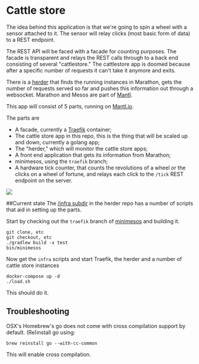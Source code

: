 # Cattle store

The idea behind this application is that we're going to spin a wheel with a sensor attached to it. The sensor will relay clicks (most basic form of data) to a REST endpoint.

The REST API will be faced with a facade for counting purposes. The facade is transparent and relays the REST calls through to a back end consisting of several "cattlestore." The cattlestore app is doomed because after a specific number of requests it can't take it anymore and exits.

There is a [herder](https://github.com/ContainerSolutions/cattlestore-herder) that finds the running instances in Marathon, gets the number of requests served so far and pushes this information out through a websocket. Marathon and Mesos are part of [Mantl](http://mantl.io).

This app will consist of 5 parts, running on [Mantl.io](http://Mantl.io/).

The parts are
- A facade, currently a [Traefik](https://traefik.github.io/) container;
- The cattle store app in this repo, this is the thing that will be scaled up and down, currently a golang app;
- The "herder," which will monitor the cattle store apps;
- A front end application that gets its information from Marathon;
- minimesos, using the `traefik` branch;
- A hardware tick counter, that counts the revolutions of a wheel or the clicks on a wheel of fortune, and relays each click to the `/tick` REST endpoint on the server.

![](http://www.remmelt.com/media/cattlestorev1.jpg)

##Current state
The [/infra subdir](https://github.com/ContainerSolutions/cattlestore-herder/tree/master/infra) in the herder repo has a number of scripts that aid in setting up the parts.

Start by checking out the `traefik` branch of [minimesos](https://github.com/ContainerSolutions/minimesos) and building it.
```
git clone, etc
git checkout, etc
./gradlew build -x test
bin/minimesos
```

Now get the `infra` scripts and start Traefik, the herder and a number of cattle store instances
```
docker-compose up -d
./load.sh
```

This should do it.

## Troubleshooting
OSX's Homebrew's go does not come with cross compilation support by default. (Re)install go using:
```
brew reinstall go --with-cc-common
```
This will enable cross compilation.

